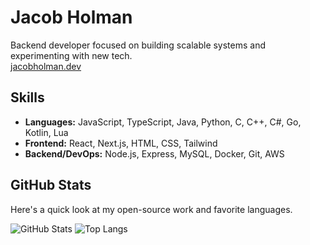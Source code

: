 # Jacob Holman

Backend developer focused on building scalable systems and experimenting with new tech.  
[jacobholman.dev](https://jacobholman.dev)

## Skills

- **Languages:** JavaScript, TypeScript, Java, Python, C, C++, C#, Go, Kotlin, Lua
- **Frontend:** React, Next.js, HTML, CSS, Tailwind
- **Backend/DevOps:** Node.js, Express, MySQL, Docker, Git, AWS

## GitHub Stats

Here's a quick look at my open-source work and favorite languages.

![GitHub Stats](https://github-readme-stats.vercel.app/api?username=JacobHolman&show_icons=true&theme=github_dark)
![Top Langs](https://github-readme-stats.vercel.app/api/top-langs/?username=JacobHolman&layout=compact&theme=github_dark)
